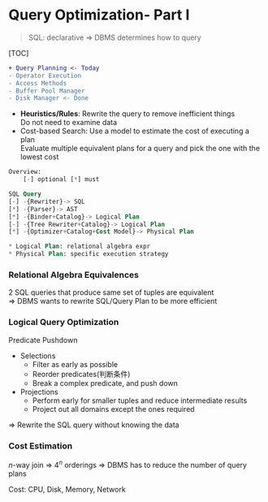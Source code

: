 # Query Optimization- Part I

> SQL: declarative => DBMS determines how to query

[TOC]

```diff
+ Query Planning <- Today
- Operator Execution
- Access Methods
- Buffer Pool Manager
- Disk Manager <- Done
```

- **Heuristics/Rules**: Rewrite the query to remove inefficient things<br/>
  Do not need to examine data
- Cost-based Search: Use a model to estimate the cost of executing a plan<br/>
  Evaluate multiple equivalent plans for a query and pick the one with the lowest cost

```sql
Overview:
	[-] optional [*] must

SQL Query
[-] -{Rewriter}-> SQL
[*] -{Parser}-> AST
[*] -{Binder+Catalog}-> Logical Plan
[-] -{Tree Rewriter+Catalog}-> Logical Plan
[*] -{Optimizer+Catalog+Cost Model}-> Physical Plan

* Logical Plan: relational algebra expr
* Physical Plan: specific execution strategy
```

### Relational Algebra Equivalences

2 SQL queries that produce same set of tuples are equivalent<br/>=> DBMS wants to rewrite SQL/Query Plan to be more efficient

### Logical Query Optimization

Predicate Pushdown

* Selections
  * Filter as early as possible
  * Reorder predicates(判断条件)
  * Break a complex predicate, and push down
* Projections
  * Perform early for smaller tuples and reduce intermediate results
  * Project out all domains except the ones required

=> Rewrite the SQL query without knowing the data

### Cost Estimation

*n*-way join => $4^n$ orderings => DBMS has to reduce the number of query plans

Cost: CPU, Disk, Memory, Network

